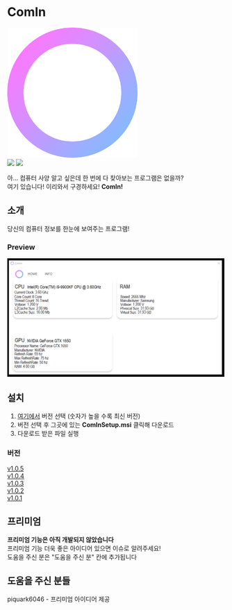 # ComIn

<img src="/Image/ComInlogo.png" width="300px"> <br>
<img src = "https://img.shields.io/badge/C%23-Form-green">     <img src = "https://img.shields.io/badge/Window-Form-blue"> <br>

아... 컴퓨터 사양 알고 싶은데 한 번에 다 찾아보는 프로그램은 없을까?</b> <br>
여기 있습니다! 이리와서 구경하세요! <b>ComIn!</b> <br>

## 소개
당신의 컴퓨터 정보를 한눈에 보여주는 프로그램! <br>
### Preview
<img src="/Image/Preview2.png" width="500px">

## 설치
1. [여기에서](https://github.com/1-EXON/ComIn/releases) 버전 선택 (숫자가 높을 수록 최신 버전) 
2. 버전 선택 후 그곳에 있는 <b>ComInSetup.msi</b> 클릭해 다운로드
3. 다운로드 받은 파일 실행

### 버전
[v1.0.5](https://github.com/1-EXON/ComIn/releases/download/v1.0.5/ComInSetup.msi) <br>
[v1.0.4](https://github.com/1-EXON/ComIn/releases/download/v1.0.4/ComInSetup.msi) <br>
[v1.0.3](https://github.com/1-EXON/ComIn/releases/download/v1.0.3/ComInSetup.msi) <br>
[v1.0.2](https://github.com/1-EXON/ComIn/releases/download/v1.0.2/ComInSetup.msi) <br>
[v1.0.1](https://github.com/1-EXON/ComIn/releases/download/v1.0.1/ComInSetup.msi) <br>



## 프리미엄
<b>프리미엄 기능은 아직 개발되지 않았습니다</b> <br>
프리미엄 기능 더욱 좋은 아이디어 있으면 이슈로 알려주세요! <br>
도움을 주신 분은 "도움을 주신 분" 칸에 추가됩니다 <br>

## 도움을 주신 분들
piquark6046 - 프리미엄 아이디어 제공
